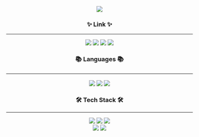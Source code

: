 <div align = "center">
<img src="https://capsule-render.vercel.app/api?type=transparent&fontColor=703ee5&text=Hyunwoo's%20Github!&height=150&fontSize=60&desc=K-HITTEN&descAlignY=75&descAlign=60" />	
<h3>✨ Link ✨</h3>
<hr>
<a href="https://github.com/K-HITTEN" target="_blank"><img src="https://img.shields.io/badge/GitHub-181717?style=flat-square&logo=github&logoColor=white"/></a>
<a href="https://north-carp-7d3.notion.site/Back-End-8085d433791841099b3f125c0c9775de" target="_blank"><img src="https://img.shields.io/badge/Notion-000000?style=flat-square&logo=notion&logoColor=white"/></a>
<a href="https://www.instagram.com/hwk216/" target="_blank"><img src="https://img.shields.io/badge/Instagram-E4405F?style=flat-square&logo=instagram&logoColor=white"/></a>
<a href="mailto:hwk216216@gmail.com"><img src="https://img.shields.io/badge/Gmail-EA4335?style=flat-square&logo=Gmail&logoColor=black"/></a>

<h3>📚 Languages 📚<h3>
<hr>
<img src="https://img.shields.io/badge/C++-00599C?style=flat-square&logo=cplusplus&logoColor=white"/>
<img src="https://img.shields.io/badge/Java-2C2255?style=flat-square&logo=eclipseide&logoColor=white"/>
<img src="https://img.shields.io/badge/Python-3776AB?style=flat-square&logo=python&logoColor=white"/>
<br>
<h3>🛠 Tech Stack 🛠</h3>
<hr> 
<img src="https://img.shields.io/badge/JavaScript-F7DF1E?style=flat-square&logo=javascript&logoColor=black"/>
<img src="https://img.shields.io/badge/HTML-E34F26?style=flat-square&logo=HTML5&logoColor=white"/>
<img src="https://img.shields.io/badge/Figma-F24E1E?style=flat-square&logo=figma&logoColor=white"/>
<br>
<img src="https://img.shields.io/badge/TensorFlow-FF6F00?style=flat-square&logo=tensorflow&logoColor=white"/>
<img src="https://img.shields.io/badge/PyTroch-EE4C2C?style=flat-square&logo=pytorch&logoColor=white"/>
</div>
